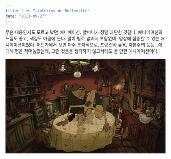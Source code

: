 ```yaml
---
title: "Les Triplettes de Belleville"
date: "2011-09-27"
---
```


무슨 내용인지도 모르고 봤던 애니메이션. 할머니가 정말 대단한 것같다. 애니메이션의 느낌도 좋고, 색감도 마음에 든다. 말이 별로 없어서 부담없이, 영상에 집중할 수 있는 애니메이션이었다. 어딘가에서 보면 아주 분석적으로, 프랑스와 뉴욕, 자본주의 등등...에 대해 평을 적어놓았는데, 그런 것들을 생각하지 않고서라도 볼 만한 애니메이션이다.


![](/photo/movie/2011-09-27-Les_Triplettes_de_Belleville.jpg)